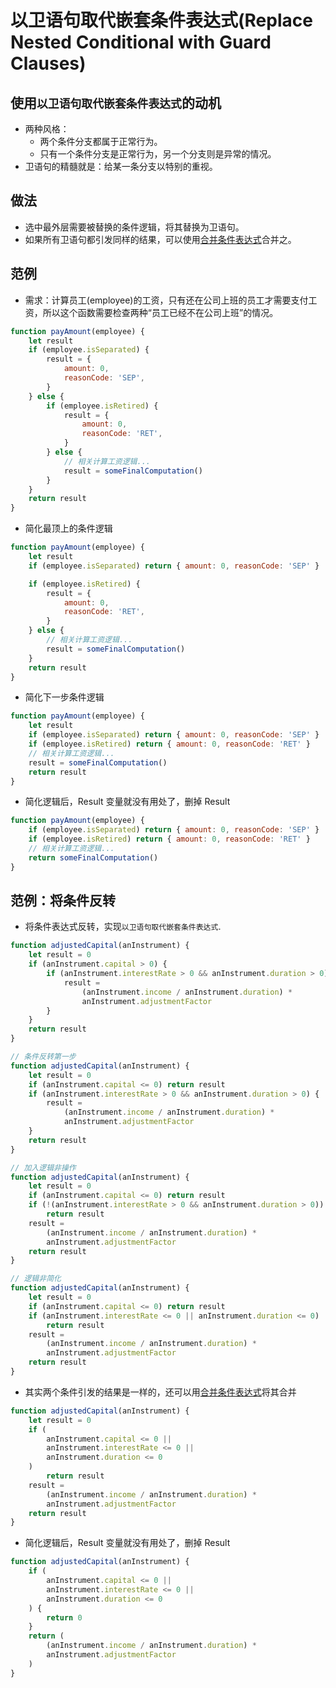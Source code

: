 # 以卫语句取代嵌套条件表达式(Replace Nested Conditional with Guard Clauses)

## 使用`以卫语句取代嵌套条件表达式`的动机

- 两种风格：
  - 两个条件分支都属于正常行为。
  - 只有一个条件分支是正常行为，另一个分支则是异常的情况。
- 卫语句的精髓就是：给某一条分支以特别的重视。

## 做法

- 选中最外层需要被替换的条件逻辑，将其替换为卫语句。
- 如果所有卫语句都引发同样的结果，可以使用[合并条件表达式](refactoring/conditional/consolidate)合并之。

## 范例

- 需求：计算员工(employee)的工资，只有还在公司上班的员工才需要支付工资，所以这个函数需要检查两种“员工已经不在公司上班”的情况。

```js
function payAmount(employee) {
	let result
	if (employee.isSeparated) {
		result = {
			amount: 0,
			reasonCode: 'SEP',
		}
	} else {
		if (employee.isRetired) {
			result = {
				amount: 0,
				reasonCode: 'RET',
			}
		} else {
			// 相关计算工资逻辑...
			result = someFinalComputation()
		}
	}
	return result
}
```

- 简化最顶上的条件逻辑

```js
function payAmount(employee) {
	let result
	if (employee.isSeparated) return { amount: 0, reasonCode: 'SEP' }

	if (employee.isRetired) {
		result = {
			amount: 0,
			reasonCode: 'RET',
		}
	} else {
		// 相关计算工资逻辑...
		result = someFinalComputation()
	}
	return result
}
```

- 简化下一步条件逻辑

```js
function payAmount(employee) {
	let result
	if (employee.isSeparated) return { amount: 0, reasonCode: 'SEP' }
	if (employee.isRetired) return { amount: 0, reasonCode: 'RET' }
	// 相关计算工资逻辑...
	result = someFinalComputation()
	return result
}
```

- 简化逻辑后，Result 变量就没有用处了，删掉 Result

```js
function payAmount(employee) {
	if (employee.isSeparated) return { amount: 0, reasonCode: 'SEP' }
	if (employee.isRetired) return { amount: 0, reasonCode: 'RET' }
	// 相关计算工资逻辑...
	return someFinalComputation()
}
```

## 范例：将条件反转

- 将条件表达式反转，实现`以卫语句取代嵌套条件表达式`.

```js
function adjustedCapital(anInstrument) {
	let result = 0
	if (anInstrument.capital > 0) {
		if (anInstrument.interestRate > 0 && anInstrument.duration > 0) {
			result =
				(anInstrument.income / anInstrument.duration) *
				anInstrument.adjustmentFactor
		}
	}
	return result
}

// 条件反转第一步
function adjustedCapital(anInstrument) {
	let result = 0
	if (anInstrument.capital <= 0) return result
	if (anInstrument.interestRate > 0 && anInstrument.duration > 0) {
		result =
			(anInstrument.income / anInstrument.duration) *
			anInstrument.adjustmentFactor
	}
	return result
}

// 加入逻辑非操作
function adjustedCapital(anInstrument) {
	let result = 0
	if (anInstrument.capital <= 0) return result
	if (!(anInstrument.interestRate > 0 && anInstrument.duration > 0))
		return result
	result =
		(anInstrument.income / anInstrument.duration) *
		anInstrument.adjustmentFactor
	return result
}

// 逻辑非简化
function adjustedCapital(anInstrument) {
	let result = 0
	if (anInstrument.capital <= 0) return result
	if (anInstrument.interestRate <= 0 || anInstrument.duration <= 0)
		return result
	result =
		(anInstrument.income / anInstrument.duration) *
		anInstrument.adjustmentFactor
	return result
}
```

- 其实两个条件引发的结果是一样的，还可以用[合并条件表达式](refactoring/conditional/consolidate)将其合并

```js
function adjustedCapital(anInstrument) {
	let result = 0
	if (
		anInstrument.capital <= 0 ||
		anInstrument.interestRate <= 0 ||
		anInstrument.duration <= 0
	)
		return result
	result =
		(anInstrument.income / anInstrument.duration) *
		anInstrument.adjustmentFactor
	return result
}
```

- 简化逻辑后，Result 变量就没有用处了，删掉 Result

```js
function adjustedCapital(anInstrument) {
	if (
		anInstrument.capital <= 0 ||
		anInstrument.interestRate <= 0 ||
		anInstrument.duration <= 0
	) {
		return 0
	}
	return (
		(anInstrument.income / anInstrument.duration) *
		anInstrument.adjustmentFactor
	)
}
```
